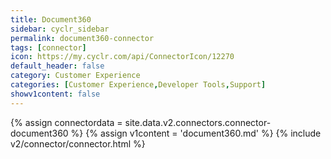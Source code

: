 ```yaml
---
title: Document360
sidebar: cyclr_sidebar
permalink: document360-connector
tags: [connector]
icon: https://my.cyclr.com/api/ConnectorIcon/12270
default_header: false
category: Customer Experience
categories: [Customer Experience,Developer Tools,Support]
showv1content: false
---
```

{% assign connectordata = site.data.v2.connectors.connector-document360 %}
{% assign v1content = 'document360.md' %}
{% include v2/connector/connector.html %}	